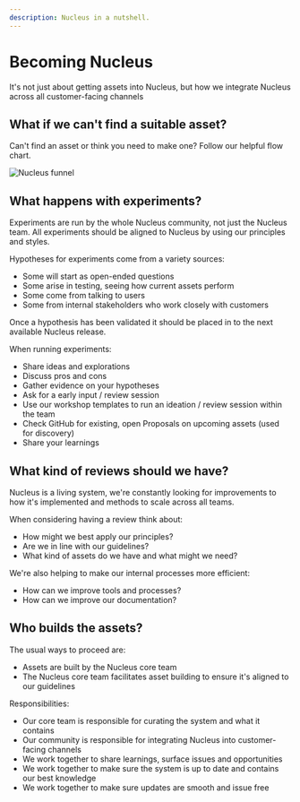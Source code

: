 ```yaml
---
description: Nucleus in a nutshell.
---
```


# Becoming Nucleus

It's not just about getting assets into Nucleus, but how we integrate Nucleus across all customer-facing channels

## What if we can't find a suitable asset?

Can't find an asset or think you need to make one? Follow our helpful flow chart.

![Nucleus funnel](https://user-images.githubusercontent.com/43471890/62045060-4dffde80-b1fc-11e9-8991-a9bcebd65cd3.png)

## What happens with experiments?

Experiments are run by the whole Nucleus community, not just the Nucleus team. All experiments should be aligned to Nucleus by using our principles and styles.

Hypotheses for experiments come from a variety sources:

* Some will start as open-ended questions
* Some arise in testing, seeing how current assets perform
* Some come from talking to users
* Some from internal stakeholders who work closely with customers

Once a hypothesis has been validated it should be placed in to the next available Nucleus release.

When running experiments:

* Share ideas and explorations
* Discuss pros and cons
* Gather evidence on your hypotheses
* Ask for a early input / review session
* Use our workshop templates to run an ideation / review session within the team
* Check GitHub for existing, open Proposals on upcoming assets (used for discovery)
* Share your learnings

## What kind of reviews should we have?

Nucleus is a living system, we're constantly looking for improvements to how it's implemented and methods to scale across all teams.

When considering having a review think about:

* How might we best apply our principles?
* Are we in line with our guidelines?
* What kind of assets do we have and what might we need?

We're also helping to make our internal processes more efficient:

* How can we improve tools and processes?
* How can we improve our documentation?

## Who builds the assets?

The usual ways to proceed are:

* Assets are built by the Nucleus core team
* The Nucleus core team facilitates asset building to ensure it's aligned to our guidelines

Responsibilities:

* Our core team is responsible for curating the system and what it contains
* Our community is responsible for integrating Nucleus into customer-facing channels
* We work together to share learnings, surface issues and opportunities
* We work together to make sure the system is up to date and contains our best knowledge
* We work together to make sure updates are smooth and issue free
